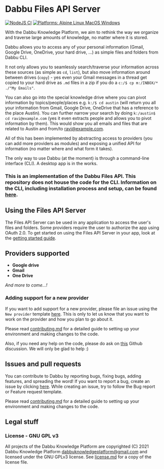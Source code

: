 # Dabbu Files API Server

[![NodeJS CI](https://github.com/dabbu-knowledge-platform/files-api-server/actions/workflows/ci.yaml/badge.svg)](https://github.com/dabbu-knowledge-platform/files-api-server/actions/workflows/ci.yaml) [![Platforms: Alpine Linux MacOS Windows](https://img.shields.io/badge/platforms-alpine%20linux%20macos%20windows-blue)](https://img.shields.io/badge/platforms-windows%20linux%20macos%20alpine-blue)

With the Dabbu Knowledge Platform, we aim to rethink the way we organize and traverse large amounts of knowledge, no matter where it is stored.

Dabbu allows you to access any of your personal information (Gmail, Google Drive, OneDrive, your hard drive, ...) as simple files and folders from Dabbu CLI.

It not only allows you to seamlessly search/traverse your information across these sources (as simple as `cd`, `list`), but also move information around between drives (`copy`) - yes even your Gmail messages in a thread get copied to your hard drive as `.md` files in a zip if you do a `c:/$ cp m:/INBOX/* ./"My Emails"`.

You can also go into the special knowledge drive where you can pivot information by topics/people/places e.g. `k:/$ cd austin` (will return you all your information from Gmail, Google Drive, OneDrive that has a reference to the place Austin). You can further narrow your search by doing `k:/austin$ cd ravi@example.com` (yes it even extracts people and allows you to pivot information by them). This would show you all emails and files that are related to Austin and from/to ravi@example.com.

All of this has been implemented by abstracting access to providers (you can add more providers as modules) and exposing a unified API for information (no matter where and what form it takes).

The only way to use Dabbu (at the moment) is through a command-line interface (CLI). A desktop app is in the works.

### This is an implementation of the Dabbu Files API. This repository does not house the code for the CLI. Information on the CLI, including installation process and setup, can be found [here](https://github.com/dabbu-knowledge-platform/cli#installation).

## Using the Files API Server

The Files API Server can be used in any application to access the user's files and folders. Some providers require the user to authorize the app using OAuth 2.0. To get started on using the Files API Server in your app, look at the [getting started guide](./docs/getting-started.md).

## Providers supported

- **Google drive**
- **Gmail**
- **One Drive**

_And more to come...!_

### Adding support for a new provider

If you want to add support for a new provider, please file an issue using the `New provider` template [here](https://github.com/dabbu-knowledge-platform/files-api-server/issues/new/choose). This is only to let us know that you want to work on the provider and how you plan to go about it.

Please read [contributing.md](./contributing.md) for a detailed guide to setting up your environment and making changes to the code.

Also, if you need any help on the code, please do ask on [this](https://github.com/dabbu-knowledge-platform/files-api-server/discussions/readegories/want-to-contribute) Github discussion. We will only be glad to help :)

## Issues and pull requests

You can contribute to Dabbu by reporting bugs, fixing bugs, adding features, and spreading the word! If you want to report a bug, create an issue by clicking [here](https://github.com/dabbu-knowledge-platform/files-api-server/issues/new/choose). While creating an issue, try to follow the Bug report or Feature request template.

Please read [contributing.md](./contributing.md) for a detailed guide to setting up your environment and making changes to the code.

## Legal stuff

### License - GNU GPL v3

All projects of the Dabbu Knowledge Platform are copyrighted (C) 2021 Dabbu Knowledge Platform <dabbuknowledgeplatform@gmail.com> and licensed under the GNU GPLv3 license. See [license.md](./license.md) for a copy of the license file.

